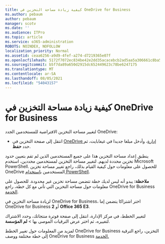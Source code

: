 ```yaml
---
title: كيفية زيادة مساحة التخزين في OneDrive for Business
ms.author: pebaum
author: pebaum
manager: scotv
ms.date: ''
ms.audience: ITPro
ms.topic: article
ms.service: o365-administration
ROBOTS: NOINDEX, NOFOLLOW
localization_priority: Normal
ms.assetid: ceaa6256-a9d9-4fef-a274-d7219365e07f
ms.openlocfilehash: 5172f7072ec834be42e2dd35acacebcb2ad5aa5a306661c8ba5ff6ed888f63f1
ms.sourcegitcommit: b5f7da89a650d2915dc652449623c78be6247175
ms.translationtype: MT
ms.contentlocale: ar-SA
ms.lasthandoff: 08/05/2021
ms.locfileid: "54043157"
---
```

# <a name="how-to-increase-storage-in-onedrive-for-business"></a>كيفية زيادة مساحة التخزين في OneDrive for Business

لتغيير مساحة التخزين الافتراضية للمستخدمين الجدد OneDrive:
  
- انتقل إلى صفحة التخزين في [OneDrive إدارة](https://admin.onedrive.com/?v=StorageSettings)، وأدخل مبلغا جديدا في غيغابايت، ثم حدد **حفظ**.

ينطبق إعداد مساحة التخزين هذا على جميع المستخدمين الذين لم تقم بتعيين حدود تخزين محددة لديهم. لتغيير مساحة التخزين لمستخدمين محددين، استخدم Microsoft PowerShell. للحصول على معلومات حول كيفية القيام بذلك، راجع تغيير مساحة تخزين OneDrive المستخدمين [باستخدام PowerShell](https://docs.microsoft.com/onedrive/change-user-storage).

**ملاحظة:** يبدو أنه ليس لديك خطة تتضمن مساحة تخزين غير محدودة. للحصول على معلومات حول مساحة التخزين التي تأتي مع كل خطة، راجع OneDrive for Business [الخدمة](https://docs.microsoft.com/office365/servicedescriptions/onedrive-for-business-service-description).
  
لزيادة مساحة التخزين في OneDrive for Business، اختر اشتراكا يتضمن إما OneDrive for Business **2** أو **Office 365 E3**.
  
لتغيير الخطط، في مركز الإدارة، انتقل  إلى صفحة فوترة منتجاتك، وحدد الاشتراك لتغييره، ثم اختر عرض الترقيات الموصى بها \> [](https://go.microsoft.com/fwlink/p/?linkid=842054) **لم المؤسسة**.
  
لمزيد من المعلومات حول تغيير الخطط OneDrive for Business التخزين، راجع الترقية إلى خطة مختلفة ووصف OneDrive for Business [الخدمة.](https://docs.microsoft.com/office365/servicedescriptions/onedrive-for-business-service-description) [](https://docs.microsoft.com/microsoft-365/commerce/subscriptions/upgrade-to-different-plan)